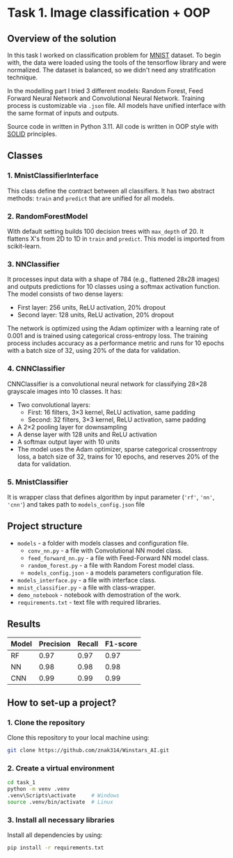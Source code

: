 # Task 1. Image classification + OOP

## Overview of the solution
In this task I worked on classification problem for [MNIST](https://en.wikipedia.org/wiki/MNIST_database) dataset. 
To begin with, the data were loaded using the tools of the tensorflow library and were normalized.
The dataset is balanced, so we didn't need any stratification technique. 

In the modelling part I tried 3 different models: Random Forest, Feed Forward Neural Network and Convolutional Neural Network.
Training process is customizable via `.json` file. All models have unified interface with the same format of inputs and outputs.


Source code in written in Python 3.11. All code is written in OOP style with [SOLID](https://www.digitalocean.com/community/conceptual-articles/s-o-l-i-d-the-first-five-principles-of-object-oriented-design) principles.

## Classes
### 1. MnistClassifierInterface
This class define the contract between all classifiers. It has two abstract methods: `train` and `predict` that are unified for all models.

### 2. RandomForestModel
With default setting builds 100 decision trees with `max_depth` of 20. It flattens X's from 2D to 1D in `train` and `predict`. This model is imported from scikit-learn.  

### 3. NNClassifier
It processes input data with a shape of 784 (e.g., flattened 28x28 images) and outputs predictions for 10 classes using a softmax activation function. The model consists of two dense layers:
- First layer: 256 units, ReLU activation, 20% dropout
- Second layer: 128 units, ReLU activation, 20% dropout

The network is optimized using the Adam optimizer with a learning rate of 0.001 and is trained using categorical cross-entropy loss. The training process includes accuracy as a performance metric and runs for 10 epochs with a batch size of 32, using 20% of the data for validation.

### 4. CNNClassifier
CNNClassifier is a convolutional neural network for classifying 28×28 grayscale images into 10 classes. It has:

- Two convolutional layers:
  - First: 16 filters, 3×3 kernel, ReLU activation, same padding
  - Second: 32 filters, 3×3 kernel, ReLU activation, same padding
- A 2×2 pooling layer for downsampling
- A dense layer with 128 units and ReLU activation
- A softmax output layer with 10 units
- The model uses the Adam optimizer, sparse categorical crossentropy loss, a batch size of 32, trains for 10 epochs, and reserves 20% of the data for validation.

### 5. MnistClassifier
It is wrapper class that defines algorithm by input parameter (`'rf'`, `'nn'`, `'cnn'`) and takes path to `models_config.json` file

## Project structure
- `models` - a folder with models classes and configuration file.
  -  `conv_nn.py` - a file with Convolutional NN model class.
  -  `feed_forward_nn.py` - a file with Feed-Forward NN model class.
  -  `random_forest.py` - a file with Random Forest model class.
  -  `models_config.json` - a models parameters configuration file.
- `models_interface.py` - a file with interface class.
- `mnist_classifier.py` - a file with class-wrapper.
- `demo_notebook` - notebook with demostration of the work.
- `requirements.txt` - text file with required libraries.

## Results 
| Model | Precision | Recall | F1-score |
|-------|-----------|--------|----------|
| RF    | 0.97      | 0.97   | 0.97     |
| NN    | 0.98      | 0.98   | 0.98     |
| CNN   | 0.99      | 0.99   | 0.99     |

## How to set-up a project?
### 1. **Clone the repository**
   Clone this repository to your local machine using:

   ```bash
git clone https://github.com/znak314/Winstars_AI.git
   ```
### 2. **Create a virtual environment**

   ```bash
cd task_1
python -m venv .venv
.venv\Scripts\activate     # Windows 
source .venv/bin/activate  # Linux
   ```
### 3. **Install all necessary libraries**
   Install all dependencies by using:

   ```bash
   pip install -r requirements.txt
   ```
